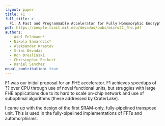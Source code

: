 ```yaml
---
layout: paper
title: F1
full_title: >
  F1: A Fast and Programmable Accelerator for Fully Homomorphic Encryption
pdf: https://people.csail.mit.edu/devadas/pubs/micro21_fhe.pdf
authors:
  - Axel Feldmann*
  - Nikola Samardzic*
  - Aleksandar Krastev
  - Srini Devadas
  - Ron Dreslinski
  - Christopher Peikert
  - Daniel Sanchez
equal_contribution: true
---
```

F1 was our initial proposal for an FHE accelerator.
F1 achieves speedups of ?? over CPU through use of novel functional units, but
struggles with large FHE applications due to its hard to scale on-chip network
and use of suboptimal algorithms (these addressed by CraterLake).

I came up with the design of the first SRAM-only, fully-pipelined transpose
unit.
This is used in the fully-pipelined implementations of FFTs and automorphisms.

